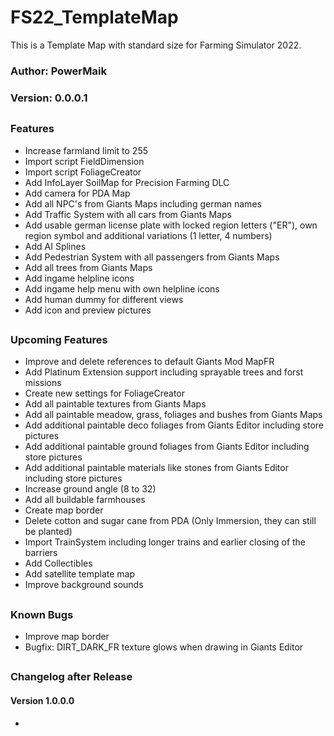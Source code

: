 # FS22_TemplateMap
This is a Template Map with standard size for Farming Simulator 2022.

### Author: PowerMaik
### Version: 0.0.0.1

##
### Features
- Increase farmland limit to 255
- Import script FieldDimension
- Import script FoliageCreator
- Add InfoLayer SoilMap for Precision Farming DLC
- Add camera for PDA Map
- Add all NPC's from Giants Maps including german names
- Add Traffic System with all cars from Giants Maps
- Add usable german license plate with locked region letters ("ER"), own region symbol and additional variations (1 letter, 4 numbers)
- Add AI Splines
- Add Pedestrian System with all passengers from Giants Maps
- Add all trees from Giants Maps
- Add ingame helpline icons
- Add ingame help menu with own helpline icons
- Add human dummy for different views
- Add icon and preview pictures

##
### Upcoming Features
- Improve and delete references to default Giants Mod MapFR
- Add Platinum Extension support including sprayable trees and forst missions
- Create new settings for FoliageCreator
- Add all paintable textures from Giants Maps
- Add all paintable meadow, grass, foliages and bushes from Giants Maps
- Add additional paintable deco foliages from Giants Editor including store pictures
- Add additional paintable ground foliages from Giants Editor including store pictures
- Add additional paintable materials like stones from Giants Editor including store pictures
- Increase ground angle (8 to 32)
- Add all buildable farmhouses
- Create map border
- Delete cotton and sugar cane from PDA (Only Immersion, they can still be planted)
- Import TrainSystem including longer trains and earlier closing of the barriers
- Add Collectibles
- Add satellite template map
- Improve background sounds

##
### Known Bugs
- Improve map border
- Bugfix: DIRT_DARK_FR texture glows when drawing in Giants Editor

##
### Changelog after Release
#### Version 1.0.0.0
- 